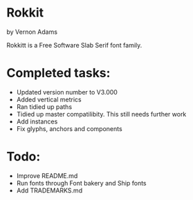 # Rokkit
by Vernon Adams

Rokkitt is a Free Software Slab Serif font family.

# Completed tasks:
- Updated version number to V3.000
- Added vertical metrics
- Ran tidied up paths
- Tidied up master compatilibity. This still needs further work
- Add instances
- Fix glyphs, anchors and components

# Todo:
- Improve README.md
- Run fonts through Font bakery and Ship fonts
- Add TRADEMARKS.md